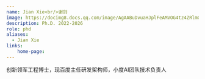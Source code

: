 ```yaml
---
name: Jian Xie<br/>谢剑
image: https://docimg8.docs.qq.com/image/AgAABuDvuaHJplFeAMVOG4tz4ZRlmOfX.jpeg?w=2668&h=4002&_type=jpeg
description: Ph.D. 2022-2026
role: phd
aliases:
  - Jian Xie
links: 
    home-page: 
---
```


创新领军工程博士，现百度主任研发架构师，小度AI团队技术负责人